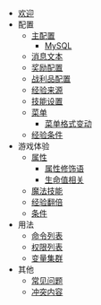 * [欢迎](https://snowcutieowo.github.io/AureliumSkills/#!welcome.md)
* 配置
  * [主配置](https://snowcutieowo.github.io/AureliumSkills/#!configuration.main-config.md)
    * [MySQL](https://snowcutieowo.github.io/AureliumSkills/#!configuration.main-config.mysql.md)
  * [消息文本](https://snowcutieowo.github.io/AureliumSkills/#!configuration.messages.md)
  * [奖励配置](https://snowcutieowo.github.io/AureliumSkills/#!configuration.rewards.md)
  * [战利品配置](https://snowcutieowo.github.io/AureliumSkills/#!configuration.loot.md)
  * [经验来源](https://snowcutieowo.github.io/AureliumSkills/#!configuration.sources.md)
  * [技能设置](https://snowcutieowo.github.io/AureliumSkills/#!configuration.abilities.md)
  * [菜单](https://snowcutieowo.github.io/AureliumSkills/#!configuration.menu.md)
    * [菜单格式变动](https://snowcutieowo.github.io/AureliumSkills/#!configuration.menu.menu-format-changes.md)
  * [经验条件](https://snowcutieowo.github.io/AureliumSkills/#!configuration.xp-requirements.md)
* 游戏体验
  * [属性](https://snowcutieowo.github.io/AureliumSkills/#!gameplay.stats.md)
    * [属性修饰语](https://snowcutieowo.github.io/AureliumSkills/#!gameplay.stats.stat-modifier.md) 
    * [生命值相关](https://snowcutieowo.github.io/AureliumSkills/#!gameplay.health.md)
  * [魔法技能](https://snowcutieowo.github.io/AureliumSkills/#!gameplay.stats.md)
  * [经验翻倍](https://snowcutieowo.github.io/AureliumSkills/#!gameplay.multipliers.md)
  * [条件](https://snowcutieowo.github.io/AureliumSkills/#!gameplay.requirements.md)
* 用法
  * [命令列表](https://snowcutieowo.github.io/AureliumSkills/#!usage.commands.md)
  * [权限列表](https://snowcutieowo.github.io/AureliumSkills/#!usage.perimissions.md)
  * [变量集群](https://snowcutieowo.github.io/AureliumSkills/#!usage.placeholders.md)
* 其他
  * [常见问题](https://snowcutieowo.github.io/AureliumSkills/#!other.faq.md)
  * [冲突内容](https://snowcutieowo.github.io/AureliumSkills/#!other.incompabilities.md)
